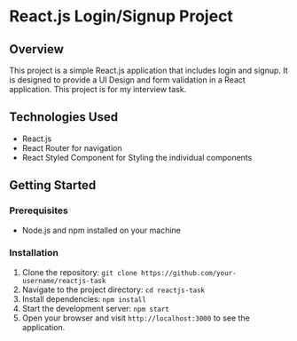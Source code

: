 # React.js Login/Signup Project

## Overview

This project is a simple React.js application that includes login and signup. It is designed to provide a UI Design and form validation in a React application.
This project is for my interview task.

## Technologies Used

- React.js
- React Router for navigation
- React Styled Component for Styling the individual components

## Getting Started

### Prerequisites

- Node.js and npm installed on your machine

### Installation

1. Clone the repository: `git clone https://github.com/your-username/reactjs-task`
2. Navigate to the project directory: `cd reactjs-task`
3. Install dependencies: `npm install`
4. Start the development server: `npm start`
5. Open your browser and visit `http://localhost:3000` to see the application.
